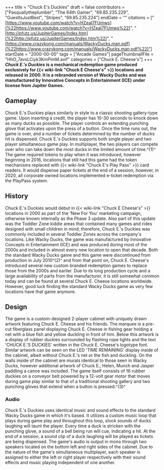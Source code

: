 +++
title = "Chuck E's Duckies"
draft = false
contributors = ["Pasquallytheplumber", "The 64th Gamer", "69.85.235.229", "GuestIsJustBest", "Stripes", "69.85.235.224"]
endDate = ""
citations = ["[https://www.youtube.com/watch?v=HZeaI7FUmws](%22https://www.youtube.com/watch?v=HZeaI7FUmws%22)", "[http://pfutz.us/JupiterGames/Index.htm](%22http://pfutz.us/JupiterGames/Index.htm%22)", "[https://www.crazykong.com/manuals/WackyDucks.man.pdf](%22https://www.crazykong.com/manuals/WackyDucks.man.pdf%22)"]
startDate = "2000-00-00"
tags = ["Arcade Games"]
pageThumbnailFile = "HhO_7avsLCiyk3KmPimM.avif"
categories = ["Chuck E. Cheese's"]
+++
***Chuck E.'s Duckies* is a mechanical redemption game produced exclusively for {{< wiki-link "Chuck E Cheese's" >}} locations and released in 2000.
It is a rebranded version of Wacky Ducks and was manufactured by Innovative Concepts in Entertainment (ICE) under license from Jupiter Games.**

## Gameplay

Chuck E.'s Duckies plays similarly in style to a classic shooting gallery-type game. Upon inserting a credit, the player has 10-30 seconds to knock down as many ducks as possible. The player controls an extending punching glove that activates upon the press of a button. Once the time runs out, the game is over, and a number of tickets determined by the number of ducks hit is dispensed. Chuck E.'s Duckies supports both single player and two player simultaneous game play. In multiplayer, the two players can compete over who can take down the most ducks in the limited amount of time.^(1)^
The game required tokens to play when it was introduced, however beginning in 2016, locations that still had this game had the token mechanisms replaced with {{< wiki-link "Chuck E's Play Pass" >}} card readers. It would dispense paper tickets at the end of a session, however, in 2020, all corporate owned locations implemented e-ticket redemption via the PlayPass system.

## History

Chuck E.'s Duckies would debut in {{< wiki-link "Chuck E Cheese's" >}} locations in 2000 as part of the 'New For You' marketing campaign, otherwise known internally as the Phase 3 update. Also part of this update was the Toddler Zone kiddie areas that contained many games and rides designed with small children in mind; therefore, Chuck E.'s Duckies was commonly included in several Toddler Zones across the company's locations.
Like Wacky Ducks, the game was manufactured by Innovative Concepts in Entertainment (ICE) and was produced during most of the 2000s and included in almost every new location to open that decade. Both the standard Wacky Ducks game and this game were discontinued from production in July 2010^(2)^ and from that point on, Chuck E. Cheese's introduced several new custom branded redemption games to replace those from the 2000s and earlier. Due to its long production cycle and a large availability of parts from the manufacturer, it is still somewhat common today and can be found at several Chuck E. Cheese locations worldwide. However, good luck finding the standard Wacky Ducks game as very few locations have that game anymore.

## Design

The game is a custom-designed 2-player cabinet with uniquely drawn artwork featuring Chuck E. Cheese and his friends. The marquee is a pre-cut fiberglass panel displaying Chuck E. Cheese in fishing gear holding a net with a blue fish and yellow duckling in front of him. Below this artwork is a display of rubber duckies surrounded by flashing rope lights and the text 'CHUCK E.'S DUCKIES' written in the Chuck E. Cheese's logotype font. Similar artwork can be seen on the LED 'TIME REMAINING' display inside of the cabinet, albeit without Chuck E.'s net or the fish and duckling.
On the walls inside of the cabinet are murals identical to those seen in Wacky Ducks, however additional artwork of Chuck E., Helen, Munch and Jasper paddling a canoe was included. The game itself consists of 16 rubber duckies on a conveyor belt powered by a 12-volt gear motor that moves during game play similar to that of a traditional shooting gallery and two punching gloves that extend when a button is pressed.^(3)^

### Audio

Chuck E.'s Duckies uses identical music and sound effects to the standard Wacky Ducks game in which it's based. It utilizes a custom music loop that plays during game play and throughout this loop, stock sounds of ducks laughing will taunt the player. Every time a duck is stricken with the punching glove, a sound of a bell being run will cue, indicating a hit. At the end of a session, a sound clip of a duck laughing will be played as tickets are being dispensed.
The game's audio is output in mono through two speakers located on the bottom left and right sides of the cabinet. Due to the nature of the game's simultaneous multiplayer, each speaker is assigned to either the left or right player respectively with their sound effects and music playing independent of one another.
